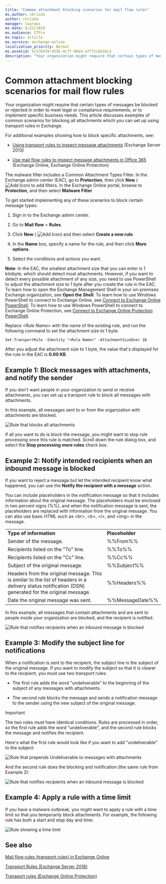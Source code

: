 ```yaml
---
title: "Common attachment blocking scenarios for mail flow rules"
ms.author: chrisda
author: chrisda
manager: laurawi
ms.date: 6/23/2018
ms.audience: ITPro
ms.topic: article
ms.service: exchange-online
localization_priority: Normal
ms.assetid: 5c576439-d55b-4c7f-90ed-a7f72cbb16c2
description: "Your organization might require that certain types of messages be blocked or rejected in order to meet legal or compliance requirements, or to implement specific business needs. This article discusses examples of common scenarios for blocking all attachments which you can set up using transport rules in Exchange."
---
```


# Common attachment blocking scenarios for mail flow rules

Your organization might require that certain types of messages be blocked or rejected in order to meet legal or compliance requirements, or to implement specific business needs. This article discusses examples of common scenarios for blocking all attachments which you can set up using transport rules in Exchange.
  
For additional examples showing how to block specific attachments, see:
  
- [Using transport rules to inspect message attachments](http://technet.microsoft.com/library/c0de687e-e33c-4e8a-b253-771494678795.aspx) (Exchange Server 2013) 
    
- [Use mail flow rules to inspect message attachments in Office 365](inspect-message-attachments.md) (Exchange Online, Exchange Online Protection) 
    
The malware filter includes a Common Attachment Types Filter. In the Exchange admin center (EAC), go to **Protection**, then click **New** ( ![Add Icon](../../media/ITPro_EAC_AddIcon.gif)) to add filters. In the Exchange Online portal, browse to **Protection**, and then select **Malware Filter**.
  
To get started implementing any of these scenarios to block certain message types:
  
1. Sign in to the Exchange admin center.
    
2. Go to **Mail flow** \> **Rules**.
    
3. Click **New** ( ![Add Icon](../../media/ITPro_EAC_AddIcon.gif)) and then select **Create a new rule**.
    
4. In the **Name** box, specify a name for the rule, and then click **More options**.
    
5. Select the conditions and actions you want.
    
 **Note**: In the EAC, the smallest attachment size that you can enter is 1 kilobyte, which should detect most attachments. However, if you want to detect every possible attachment of any size, you need to use PowerShell to adjust the attachment size to 1 byte after you create the rule in the EAC. To learn how to open the Exchange Management Shell in your on-premises Exchange organization, see **Open the Shell**. To learn how to use Windows PowerShell to connect to Exchange Online, see [Connect to Exchange Online PowerShell](https://go.microsoft.com/fwlink/p/?linkid=396554). To learn how to use Windows PowerShell to connect to Exchange Online Protection, see [Connect to Exchange Online Protection PowerShell](https://go.microsoft.com/fwlink/p/?linkid=627290).
  
Replace  _\<Rule Name\>_ with the name of the existing rule, and run the following command to set the attachment size to 1 byte: 
  
```
Set-TransportRule -Identity "<Rule Name>" -AttachmentSizeOver 1B
```

After you adjust the attachment size to 1 byte, the value that's displayed for the rule in the EAC is **0.00 KB**.
  
## Example 1: Block messages with attachments, and notify the sender
<a name="ex1"> </a>

If you don't want people in your organization to send or receive attachments, you can set up a transport rule to block all messages with attachments.
  
In this example, all messages sent to or from the organization with attachments are blocked.
  
![Rule that blocks all attachments](../../media/38094183-166f-4ba5-a9cf-242e7d0f4e04.png)
  
If all you want to do is block the message, you might want to stop rule processing once this rule is matched. Scroll down the rule dialog box, and select the **Stop processing more rules** check box. 
  
## Example 2: Notify intended recipients when an inbound message is blocked
<a name="ex2"> </a>

If you want to reject a message but let the intended recipient know what happened, you can use the **Notify the recipient with a message** action. 
  
You can include placeholders in the notification message so that it includes information about the original message. The placeholders must be enclosed in two percent signs (%%), and when the notification message is sent, the placeholders are replaced with information from the original message. You can also use basic HTML such as \<br\>, \<b\>, \<i\>, and \<img\> in the message.
  
|||
|:-----|:-----|
|**Type of information** <br/> |**Placeholder** <br/> |
|Sender of the message.  <br/> |%%From%%  <br/> |
|Recipients listed on the "To" line.  <br/> |%%To%%  <br/> |
|Recipients listed on the "Cc" line.  <br/> |%%Cc%%  <br/> |
|Subject of the original message.  <br/> |%%Subject%%  <br/> |
|Headers from the original message. This is similar to the list of headers in a delivery status notification (DSN) generated for the original message.  <br/> |%%Headers%%  <br/> |
|Date the original message was sent.  <br/> |%%MessageDate%%  <br/> |
   
In this example, all messages that contain attachments and are sent to people inside your organization are blocked, and the recipient is notified.
  
![Rule that notifies recipients when an inbound message is blocked](../../media/f9a14733-d68a-4528-a736-206325881c47.png)
  
## Example 3: Modify the subject line for notifications
<a name="ex3"> </a>

When a notification is sent to the recipient, the subject line is the subject of the original message. If you want to modify the subject so that it is clearer to the recipient, you must use two transport rules:
  
- The first rule adds the word "undeliverable" to the beginning of the subject of any messages with attachments.
    
- The second rule blocks the message and sends a notification message to the sender using the new subject of the original message.
    
> [!IMPORTANT]
> The two rules must have identical conditions. Rules are processed in order, so the first rule adds the word "undeliverable", and the second rule blocks the message and notifies the recipient. 
  
Here's what the first rule would look like if you want to add "undeliverable" to the subject:
  
![Rule that prepends Undeliverable to messages with attachments](../../media/2552b0bd-c69d-48b4-9e69-267fcaf20e70.png)
  
And the second rule does the blocking and notification (the same rule from Example 2):
  
![Rule that notifies recipients when an inbound message is blocked](../../media/f9a14733-d68a-4528-a736-206325881c47.png)
  
## Example 4: Apply a rule with a time limit
<a name="ex4"> </a>

If you have a malware outbreak, you might want to apply a rule with a time limit so that you temporarily block attachments. For example, the following rule has both a start and stop day and time:
  
![Rule showing a time limit](../../media/bdc8c4d8-72fa-4c5b-97f2-5fe76d50e643.png)
  
## See also
<a name="ex4"> </a>

[Mail flow rules (transport rules) in Exchange Online](mail-flow-rules.md)

[Transport Rules (Exchange Server 2016)](http://technet.microsoft.com/library/c3d2031c-fb7b-4866-8ae1-32928d0138ef.aspx)
  
[Transport rules (Exchange Online Protection)](http://technet.microsoft.com/library/9c2cf227-eff7-48ef-87fb-487186e47363.aspx)


